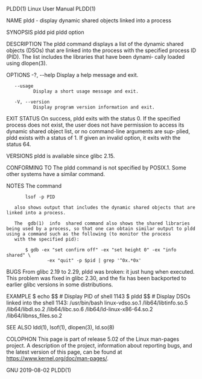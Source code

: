 PLDD(1)                                                                                       Linux User Manual                                                                                       PLDD(1)

NAME
       pldd - display dynamic shared objects linked into a process

SYNOPSIS
       pldd pid
       pldd option

DESCRIPTION
       The  pldd  command  displays a list of the dynamic shared objects (DSOs) that are linked into the process with the specified process ID (PID).  The list includes the libraries that have been dynami‐
       cally loaded using dlopen(3).

OPTIONS
       -?, --help
              Display a help message and exit.

       --usage
              Display a short usage message and exit.

       -V, --version
              Display program version information and exit.

EXIT STATUS
       On success, pldd exits with the status 0.  If the specified process does not exist, the user does not have permission to access its dynamic shared object list, or no command-line arguments are  sup‐
       plied, pldd exists with a status of 1.  If given an invalid option, it exits with the status 64.

VERSIONS
       pldd is available since glibc 2.15.

CONFORMING TO
       The pldd command is not specified by POSIX.1.  Some other systems have a similar command.

NOTES
       The command

           lsof -p PID

       also shows output that includes the dynamic shared objects that are linked into a process.

       The  gdb(1)  info  shared command also shows the shared libraries being used by a process, so that one can obtain similar output to pldd using a command such as the following (to monitor the process
       with the specified pid):

           $ gdb -ex "set confirm off" -ex "set height 0" -ex "info shared" \
                   -ex "quit" -p $pid | grep '^0x.*0x'

BUGS
       From glibc 2.19 to 2.29, pldd was broken: it just hung when executed.  This problem was fixed in glibc 2.30, and the fix has been backported to earlier glibc versions in some distributions.

EXAMPLE
       $ echo $$               # Display PID of shell
       1143
       $ pldd $$               # Display DSOs linked into the shell
       1143:   /usr/bin/bash
       linux-vdso.so.1
       /lib64/libtinfo.so.5
       /lib64/libdl.so.2
       /lib64/libc.so.6
       /lib64/ld-linux-x86-64.so.2
       /lib64/libnss_files.so.2

SEE ALSO
       ldd(1), lsof(1), dlopen(3), ld.so(8)

COLOPHON
       This page is part of release 5.02 of the Linux man-pages project.  A description of the project,  information  about  reporting  bugs,  and  the  latest  version  of  this  page,  can  be  found  at
       https://www.kernel.org/doc/man-pages/.

GNU                                                                                               2019-08-02                                                                                          PLDD(1)

